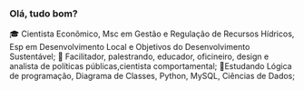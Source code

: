 ### Olá, tudo bom?

🎓 Cientista Econõmico, Msc em Gestão e Regulação de Recursos Hídricos, Esp em Desenvolvimento Local e Objetivos do Desenvolvimento Sustentável;
💼 Facilitador, palestrando, educador, oficineiro, design e analista de políticas públicas,cientista comportamental;
🌱Estudando Lógica de programação, Diagrama de Classes, Python, MySQL, Ciências de Dados;

